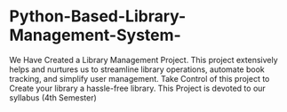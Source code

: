 # Python-Based-Library-Management-System-
We Have Created a Library Management Project. This project extensively helps and nurtures us to streamline library operations, automate book tracking, and simplify user management. Take Control of this project to Create your library a hassle-free library. This Project is devoted to our syllabus (4th Semester)
